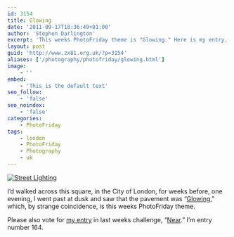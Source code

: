 ```yaml
---
id: 3154
title: Glowing
date: '2011-09-17T18:36:49+01:00'
author: 'Stephen Darlington'
excerpt: 'This weeks PhotoFriday theme is "Glowing." Here is my entry.'
layout: post
guid: 'http://www.zx81.org.uk/?p=3154'
aliases: ['/photography/photofriday/glowing.html']
image:
    - ''
embed:
    - 'This is the default text'
seo_follow:
    - 'false'
seo_noindex:
    - 'false'
categories:
    - PhotoFriday
tags:
    - london
    - PhotoFriday
    - Photography
    - uk
---
```


[![Street Lighting](https://i0.wp.com/farm7.static.flickr.com/6191/6156021440_5f2d8362b7.jpg?resize=500%2C374)](http://www.flickr.com/photos/stephendarlington/6156021440/ "Street Lighting by stephendarlington, on Flickr")

I’d walked across this square, in the City of London, for weeks before, one evening, I went past at dusk and saw that the pavement was “[Glowing](http://www.photofriday.com/archives/challenge/001119.php),” which, by strange coincidence, is this weeks PhotoFriday theme.

Please also vote for [my entry](http://www.zx81.org.uk/photography/photofriday/near.html) in last weeks challenge, “[Near](http://www.photofriday.com/linkviewer.php?id=1117).” I’m entry number 164.